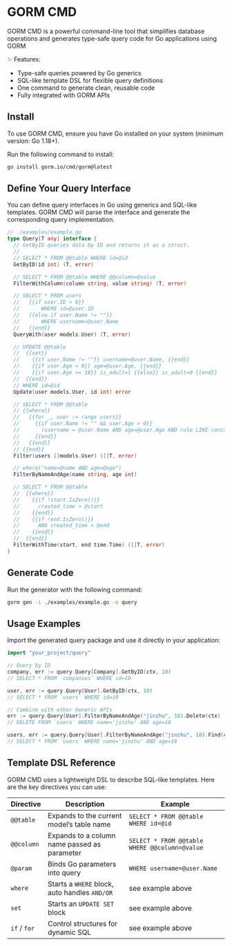 # GORM CMD

GORM CMD is a powerful command-line tool that simplifies database operations and generates type-safe query code for Go applications using GORM

✨ Features:
- Type-safe queries powered by Go generics
- SQL-like template DSL for flexible query definitions
- One command to generate clean, reusable code
- Fully integrated with GORM APIs

## Install

To use GORM CMD, ensure you have Go installed on your system (minimum version: Go 1.18+).

Run the following command to install:

```bash
go install gorm.io/cmd/gorm@latest
```

## Define Your Query Interface

You can define query interfaces in Go using generics and SQL-like templates.
GORM CMD will parse the interface and generate the corresponding query implementation.

```go
// ./examples/example.go
type Query[T any] interface {
  // GetByID queries data by ID and returns it as a struct.
  //
  // SELECT * FROM @@table WHERE id=@id
  GetByID(id int) (T, error)

  // SELECT * FROM @@table WHERE @@column=@value
  FilterWithColumn(column string, value string) (T, error)

  // SELECT * FROM users
  //   {{if user.ID > 0}}
  //       WHERE id=@user.ID
  //   {{else if user.Name != ""}}
  //       WHERE username=@user.Name
  //   {{end}}
  QueryWith(user models.User) (T, error)

  // UPDATE @@table
  //  {{set}}
  //    {{if user.Name != ""}} username=@user.Name, {{end}}
  //    {{if user.Age > 0}} age=@user.Age, {{end}}
  //    {{if user.Age >= 18}} is_adult=1 {{else}} is_adult=0 {{end}}
  //  {{end}}
  // WHERE id=@id
  Update(user models.User, id int) error

  // SELECT * FROM @@table
  // {{where}}
  //   {{for _, user := range users}}
  //     {{if user.Name != "" && user.Age > 0}}
  //       (username = @user.Name AND age=@user.Age AND role LIKE concat("%",@user.Role,"%")) OR
  //     {{end}}
  //   {{end}}
  // {{end}}
  Filter(users []models.User) ([]T, error)

  // where("name=@name AND age=@age")
  FilterByNameAndAge(name string, age int)

  // SELECT * FROM @@table
  //  {{where}}
  //    {{if !start.IsZero()}}
  //      created_time > @start
  //    {{end}}
  //    {{if !end.IsZero()}}
  //      AND created_time < @end
  //    {{end}}
  //  {{end}}
  FilterWithTime(start, end time.Time) ([]T, error)
}
```

## Generate Code

Run the generator with the following command:

```bash
gorm gen -i ./examples/example.go -o query
```

## Usage Examples

Import the generated query package and use it directly in your application:

```go
import "your_project/query"

// Query by ID
company, err := query.Query[Company].GetByID(ctx, 10)
// SELECT * FROM `companies` WHERE id=10

user, err := query.Query[User].GetByID(ctx, 10)
// SELECT * FROM `users` WHERE id=10

// Combine with other Generic APIs
err := query.Query[User].FilterByNameAndAge("jinzhu", 18).Delete(ctx)
// DELETE FROM `users` WHERE name='jinzhu' AND age=18

users, err := query.Query[User].FilterByNameAndAge("jinzhu", 18).Find(ctx)
// SELECT * FROM `users` WHERE name='jinzhu' AND age=18
```

## Template DSL Reference

GORM CMD uses a lightweight DSL to describe SQL-like templates.
Here are the key directives you can use:

| Directive    | Description                                   | Example                                       |
| ------------ | --------------------------------------------- | --------------------------------------------- |
| `@@table`    | Expands to the current model’s table name     | `SELECT * FROM @@table WHERE id=@id`          |
| `@@column`   | Expands to a column name passed as parameter  | `SELECT * FROM @@table WHERE @@column=@value` |
| `@param`     | Binds Go parameters into query                | `WHERE username=@user.Name`                   |
| `where`      | Starts a `WHERE` block, auto handles `AND/OR` | see example above                             |
| `set`        | Starts an `UPDATE SET` block                  | see example above                             |
| `if` / `for` | Control structures for dynamic SQL            | see example above                             |
